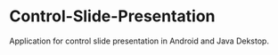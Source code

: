 # Control-Slide-Presentation
Application for control slide presentation in Android and Java Dekstop.

